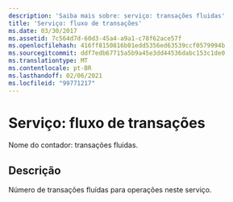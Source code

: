 ```yaml
---
description: 'Saiba mais sobre: serviço: transações fluidas'
title: 'Serviço: fluxo de transações'
ms.date: 03/30/2017
ms.assetid: 7c564d7d-60d3-45a4-a9a1-c78f62ace57f
ms.openlocfilehash: 416ff8150816b01edd5356ed63539ccf0579994b
ms.sourcegitcommit: ddf7edb67715a5b9a45e3dd44536dabc153c1de0
ms.translationtype: MT
ms.contentlocale: pt-BR
ms.lasthandoff: 02/06/2021
ms.locfileid: "99771217"
---
```

# <a name="service-transactions-flowed"></a>Serviço: fluxo de transações

Nome do contador: transações fluidas.  
  
## <a name="description"></a>Descrição  

 Número de transações fluídas para operações neste serviço.
